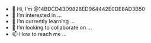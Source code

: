 - 👋 Hi, I’m @14BDCD43D9828ED964442E0DE8AD3B50
- 👀 I’m interested in ...
- 🌱 I’m currently learning ...
- 💞️ I’m looking to collaborate on ...
- 📫 How to reach me ...

<!---
14BDCD43D9828ED964442E0DE8AD3B50/14BDCD43D9828ED964442E0DE8AD3B50 is a ✨ special ✨ repository because its `README.md` (this file) appears on your GitHub profile.
You can click the Preview link to take a look at your changes.
--->
